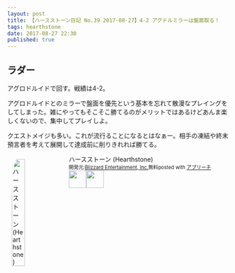 ```yaml
---
layout: post
title: 【ハースストーン日記 No.39 2017-08-27】4-2 アグドルミラーは盤面取る！
tags: hearthstone
date: 2017-08-27 22:30
published: true
---
```


## ラダー
アグロドルイドで回す。戦績は4-2。

アグロドルイドとのミラーで盤面を優先という基本を忘れて散漫なプレイングをしてしまった。雑にやってもそこそこ勝てるのがメリットではあるけどあんま楽しくないので、集中してプレイしよ。

クエストメイジも多い。これが流行ることになるとはなぁー。相手の凍結や終末預言者を考えて展開して達成前に削りきれれば勝てる。


<div id="appreach-box" style="text-align:left;"><img id="appreach-image" src="https://lh6.ggpht.com/J-_wYHXVmR86Mvq6KNHiSvR0T3WH4wHgVC0OLQEIa1FHVbXARD0zafLA8JEUjo-CqDw=w170" alt="ハースストーン (Hearthstone)" style="float:left; margin:10px; width:25%; max-width:120px; border-radius:10%;"><div class="appreach-info" style="margin: 10px;"><div id="appreach-appname">ハースストーン (Hearthstone)</div><div id="appreach-developer" style="font-size:80%; display:inline-block; _display:inline;">開発元:<a id="appreach-developerurl" href="https://itunes.apple.com/jp/developer/blizzard-entertainment-inc/id306862900?uo=4" target="_blank" rel="nofollow">Blizzard Entertainment, Inc.</a></div><div id="appreach-price" style="font-size:80%; display:inline-block; _display:inline;">無料</div><div class="appreach-powered" style="font-size:80%; display:inline-block; _display:inline;">posted with <a href="http://mama-hack.com/app-reach/" title="アプリーチ" target="_blank" rel="nofollow">アプリーチ</a></div><div class="appreach-links" style="float: left;"><div id="appreach-itunes-link" style="display: inline-block; _display: inline;"><a id="appreach-itunes" href="https://itunes.apple.com/jp/app/%E3%83%8F%E3%83%BC%E3%82%B9%E3%82%B9%E3%83%88%E3%83%BC%E3%83%B3-hearthstone/id625257520?mt=8&amp;uo=4&amp;at=10l4wP" target="_blank" rel="nofollow"><img src="https://nabettu.github.io/appreach/img/itune_ja.svg" style="height:40px;"></a></div><div id="appreach-gplay-link" style="display:inline-block; _display:inline;"><a id="appreach-gplay" href="https://play.google.com/store/apps/details?id=com.blizzard.wtcg.hearthstone" target="_blank" rel="nofollow"><img src="https://nabettu.github.io/appreach/img/gplay_ja.png" style="height:40px;"></a></div></div></div><div class="appreach-footer" style="margin-bottom:10px; clear: left;"></div></div>